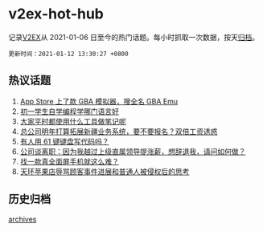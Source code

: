 # v2ex-hot-hub

 记录[V2EX](https://www.v2ex.com/)从 2021-01-06 日至今的热门话题。每小时抓取一次数据，按天[归档](archives)。

 `更新时间：2021-01-12 13:30:27 +0800`

## 热议话题

1. [App Store 上了款 GBA 模拟器，搜全名 GBA Emu](https://www.v2ex.com/t/743827)
1. [初一学生自学编程学哪门语言好](https://www.v2ex.com/t/744073)
1. [大家平时都使用什么工具做笔记呢](https://www.v2ex.com/t/744082)
1. [总公司明年打算拓展新疆业务系统，要不要报名？双倍工资诱惑](https://www.v2ex.com/t/743914)
1. [有人用 61 键键盘写代码吗？](https://www.v2ex.com/t/743829)
1. [公司谈离职：因为我越过上级直属领导提涨薪，想辞退我，请问如何做？](https://www.v2ex.com/t/743817)
1. [找一款真全面屏手机就这么难？](https://www.v2ex.com/t/743877)
1. [天环苹果店辱骂顾客事件进展和普通人被侵权后的思考](https://www.v2ex.com/t/743905)

## 历史归档

[archives](archives)
